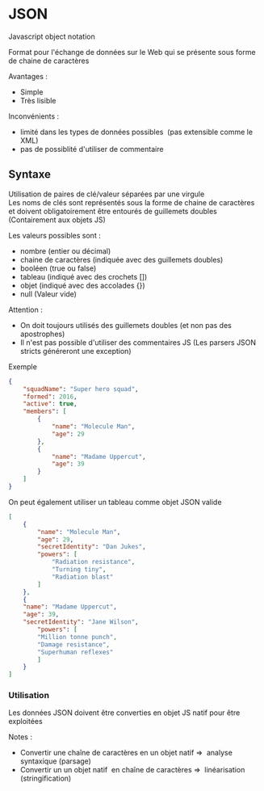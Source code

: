 # JSON

Javascript object notation

Format pour l'échange de données sur le Web qui se présente sous forme de chaine de caractères

Avantages :

- Simple
- Très lisible

Inconvénients :

- limité dans les types de données possibles  (pas extensible comme le XML)
- pas de possiblité d'utiliser de commentaire

## Syntaxe

Utilisation de paires de clé/valeur séparées par une virgule  
Les noms de clés sont représentés sous la forme de chaine de caractères et doivent obligatoirement être entourés de guillemets doubles (Contairement aux objets JS)

Les valeurs possibles sont :

- nombre (entier ou décimal)
- chaine de caractères (indiquée avec des guillemets doubles)
- booléen (true ou false)
- tableau (indiqué avec des crochets [])
- objet (indiqué avec des accolades {})
- null (Valeur vide)
	

Attention :

- On doit toujours utilisés des guillemets doubles (et non pas des apostrophes)
- Il n'est pas possible d'utiliser des commentaires JS (Les parsers JSON stricts généreront une exception)

Exemple

```json
{
	"squadName": "Super hero squad",
	"formed": 2016,
	"active": true,
	"members": [
		{
			"name": "Molecule Man",
			"age": 29
		},
		{
			"name": "Madame Uppercut",
			"age": 39
		}
	]
}
```

On peut également utiliser un tableau comme objet JSON valide

```json
[
	{
		"name": "Molecule Man",
		"age": 29,
		"secretIdentity": "Dan Jukes",
		"powers": [
			"Radiation resistance",
			"Turning tiny",
			"Radiation blast"
		]
	},
	{
	"name": "Madame Uppercut",
	"age": 39,
	"secretIdentity": "Jane Wilson",
		"powers": [
		"Million tonne punch",
		"Damage resistance",
		"Superhuman reflexes"
		]
	}
]
```

### Utilisation

Les données JSON doivent être converties en objet JS natif pour être exploitées

  

Notes :

- Convertir une chaîne de caractères en un objet natif =>  analyse syntaxique (parsage)
- Convertir un un objet natif  en chaîne de caractères =>  linéarisation (stringification)

